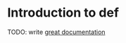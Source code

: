 # Introduction to def

TODO: write [great documentation](http://jacobian.org/writing/what-to-write/)
